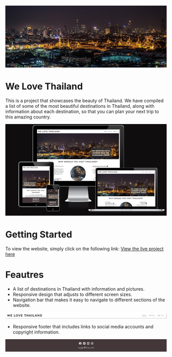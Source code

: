 ![Project picture](assets/images/grand-palace-1822487_960_720.jpg)



# We Love Thailand

This is a project that showcases the beauty of Thailand. We have compiled a list of some of the most beautiful destinations in Thailand, along with information about each destination, so that you can plan your next trip to this amazing country.

![Mockup Picture](assets/images/responsive%20design.png)

# Getting Started

To view the website, simply click on the following link: [View the live project here](https://rockypraxe.github.io/We-Love-Thailand-project-1/)

# Feautres

-  A list of destinations in Thailand with information and pictures.
-  Responsive design that adjusts to different screen sizes.
-  Navigation bar that makes it easy to navigate to different sections of the website.

![Navigation Bar](assets/images/navigation%20bar.png)

- Responsive footer that includes links to social media accounts and copyright information.

![Responsive footer](assets/images/responsive%20footer.png)